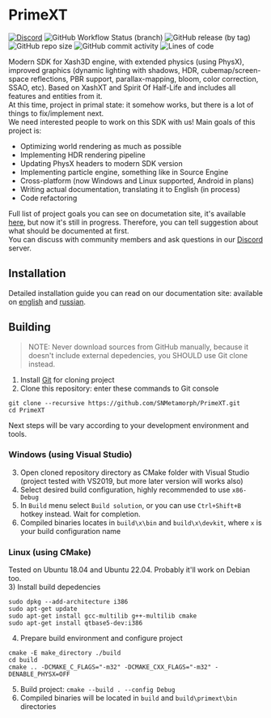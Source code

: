 # PrimeXT
[![Discord](https://img.shields.io/discord/824538989616824350)](https://discord.gg/BxQUMUescJ)
![GitHub Workflow Status (branch)](https://img.shields.io/github/actions/workflow/status/SNMetamorph/PrimeXT/nightly-builds.yml?branch=master)
![GitHub release (by tag)](https://img.shields.io/github/downloads/SNMetamorph/PrimeXT/total)
![GitHub repo size](https://img.shields.io/github/repo-size/SNMetamorph/PrimeXT)
![GitHub commit activity](https://img.shields.io/github/commit-activity/m/SNMetamorph/PrimeXT)
![Lines of code](https://img.shields.io/tokei/lines/github/SNMetamorph/PrimeXT)

Modern SDK for Xash3D engine, with extended physics (using PhysX), improved graphics (dynamic lighting with shadows, HDR, cubemap/screen-space reflections, PBR support, parallax-mapping, bloom, color correction, SSAO, etc). 
Based on XashXT and Spirit Of Half-Life and includes all features and entities from it.  
At this time, project in primal state: it somehow works, but there is a lot of things to fix/implement next.  
We need interested people to work on this SDK with us! Main goals of this project is:
- Optimizing world rendering as much as possible
- Implementing HDR rendering pipeline
- Updating PhysX headers to modern SDK version
- Implementing particle engine, something like in Source Engine
- Cross-platform (now Windows and Linux supported, Android in plans)
- Writing actual documentation, translating it to English (in process)
- Code refactoring

Full list of project goals you can see on documetation site, it's available [here](https://snmetamorph.github.io/PrimeXT/), but now it's still in progress. 
Therefore, you can tell suggestion about what should be documented at first.  
You can discuss with community members and ask questions in our [Discord](https://discord.gg/BxQUMUescJ) server.

## Installation
Detailed installation guide you can read on our documentation site: available on [english](https://snmetamorph.github.io/PrimeXT/docs/eng/installation) and [russian](https://snmetamorph.github.io/PrimeXT/docs/rus/installation).

## Building
> NOTE: Never download sources from GitHub manually, because it doesn't include external depedencies, you SHOULD use Git clone instead.
1) Install [Git](https://git-scm.com/download/win) for cloning project
2) Clone this repository: enter these commands to Git console
```
git clone --recursive https://github.com/SNMetamorph/PrimeXT.git
cd PrimeXT
```
Next steps will be vary according to your development environment and tools.
### Windows (using Visual Studio)
3) Open cloned repository directory as CMake folder with Visual Studio (project tested with VS2019, but more later version will works also)  
4) Select desired build configuration, highly recommended to use `x86-Debug`
5) In `Build` menu select `Build solution`, or you can use `Ctrl+Shift+B` hotkey instead. Wait for completion.
6) Compiled binaries locates in `build\x\bin` and `build\x\devkit`, where `x` is your build configuration name
### Linux (using CMake)
Tested on Ubuntu 18.04 and Ubuntu 22.04. Probably it'll work on Debian too.  
3) Install build depedencies
```
sudo dpkg --add-architecture i386
sudo apt-get update
sudo apt-get install gcc-multilib g++-multilib cmake
sudo apt-get install qtbase5-dev:i386
```
4) Prepare build environment and configure project
```
cmake -E make_directory ./build
cd build
cmake .. -DCMAKE_C_FLAGS="-m32" -DCMAKE_CXX_FLAGS="-m32" -DENABLE_PHYSX=OFF
```
5) Build project: `cmake --build . --config Debug`
6) Compiled binaries will be located in `build` and `build\primext\bin` directories
